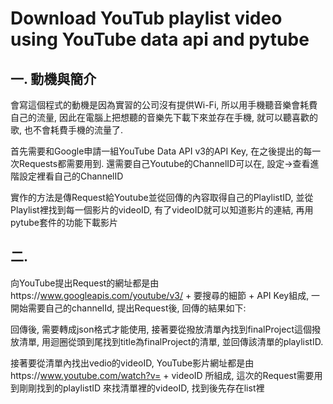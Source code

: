 # Download YouTub playlist video using YouTube data api and pytube
## 一. 動機與簡介
 會寫這個程式的動機是因為實習的公司沒有提供Wi-Fi, 所以用手機聽音樂會耗費自己的流量, 因此在電腦上把想聽的音樂先下載下來並存在手機, 就可以聽喜歡的歌, 也不會耗費手機的流量了.
 
 首先需要和Google申請一組YouTube Data API v3的API Key, 在之後提出的每一次Requests都需要用到. 還需要自己Youtube的ChannelID可以在, 設定->查看進階設定裡看自己的ChannelID
 
 實作的方法是傳Request給Youtube並從回傳的內容取得自己的PlaylistID, 並從Playlist裡找到每一個影片的videoID, 有了videoID就可以知道影片的連結, 再用pytube套件的功能下載影片
 
 ## 二. 
 向YouTube提出Request的網址都是由https://www.googleapis.com/youtube/v3/ + 要搜尋的細節 + API Key組成, 一開始需要自己的channelId, 提出Request後, 回傳的結果如下:
 
 回傳後, 需要轉成json格式才能使用, 接著要從撥放清單內找到finalProject這個撥放清單, 用迴圈從頭到尾找到title為finalProject的清單, 並回傳該清單的playlistID.
 
 接著要從清單內找出vedio的videoID, YouTube影片網址都是由https://www.youtube.com/watch?v= + videoID 所組成, 這次的Request需要用到剛剛找到的playlistID
 來找清單裡的videoID, 找到後先存在list裡
